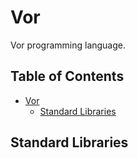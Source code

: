 # Vor
Vor programming language.

## Table of Contents
- [Vor](#Vor)
  - [Standard Libraries](#standard-libraries)

## Standard Libraries
